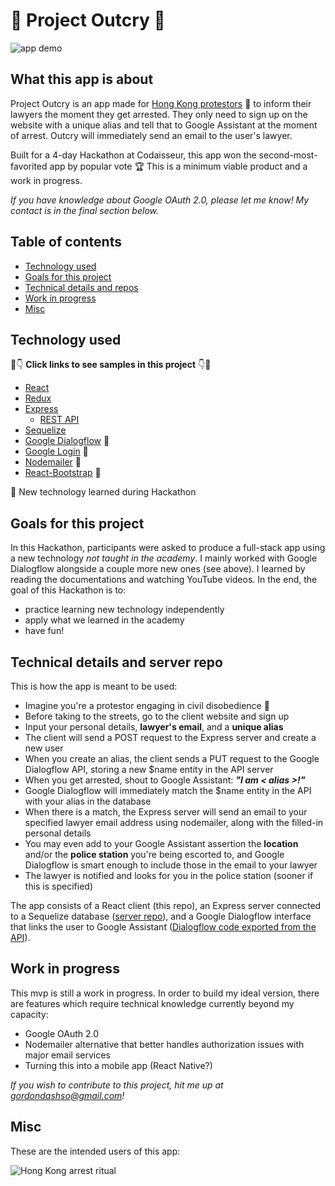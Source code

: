 # :construction_worker: Project Outcry :construction_worker:

![app demo](https://github.com/sssgordon/project-outcry-client/blob/master/public/Peek%202020-01-04%2022-48.gif)

## What this app is about

Project Outcry is an app made for [Hong Kong protestors](#misc) :construction_worker: to inform their lawyers the moment they get arrested. They only need to sign up on the website with a unique alias and tell that to Google Assistant at the moment of arrest. Outcry will immediately send an email to the user's lawyer.

Built for a 4-day Hackathon at Codaisseur, this app won the second-most-favorited app by popular vote :trophy: This is a minimum viable product and a work in progress. 

*If you have knowledge about Google OAuth 2.0, please let me know! My contact is in the final section below.*

## Table of contents

* [Technology used](#technology-used)
* [Goals for this project](#goals-for-this-project)
* [Technical details and repos](#technical-details-and-repo)
* [Work in progress](#work-in-progress)
* [Misc](#misc)

## Technology used

:eyes::point_down: **Click links to see samples in this project** :point_down::eyes:

* [React](https://github.com/sssgordon/project-outcry-client/blob/master/src/App.js)
* [Redux](https://github.com/sssgordon/project-outcry-client/tree/master/src/actions)
* [Express](https://github.com/sssgordon/project-outcry-server/blob/master/index.js)
    * [REST API](https://github.com/sssgordon/project-outcry-server/blob/master/user/route.js)
* [Sequelize](https://github.com/sssgordon/project-outcry-server/blob/master/user/model.js)
* [Google Dialogflow](https://github.com/sssgordon/project-outcry-server/blob/master/dialogflow/route.js) :star2:
* [Google Login](https://github.com/sssgordon/project-outcry-client/blob/master/src/components/GoogleLoginButton.js) :star2:
* [Nodemailer](https://github.com/sssgordon/project-outcry-server/blob/master/email/route.js) :star2:
* [React-Bootstrap](https://github.com/sssgordon/project-outcry-client/blob/master/src/components/DetailsForm/DetailsForm.js) :star2:

:star2: New technology learned during Hackathon

## Goals for this project

In this Hackathon, participants were asked to produce a full-stack app using a new technology *not taught in the academy*. I mainly worked with Google Dialogflow alongside a couple more new ones (see above). I learned by reading the documentations and watching YouTube videos. In the end, the goal of this Hackathon is to:

* practice learning new technology independently
* apply what we learned in the academy
* have fun!

## Technical details and server repo

This is how the app is meant to be used:
* Imagine you're a protestor engaging in civil disobedience :construction_worker:
* Before taking to the streets, go to the client website and sign up
* Input your personal details, **lawyer's email**, and a **unique alias**
* The client will send a POST request to the Express server and create a new user
* When you create an alias, the client sends a PUT request to the Google Dialogflow API, storing a new $name entity in the API server
* When you get arrested, shout to Google Assistant: _**"I am < alias >!"**_
* Google Dialogflow will immediately match the $name entity in the API with your alias in the database
* When there is a match, the Express server will send an email to your specified lawyer email address using nodemailer, along with the filled-in personal details
* You may even add to your Google Assistant assertion the **location** and/or the **police station** you're being escorted to, and Google Dialogflow is smart enough to include those in the email to your lawyer
* The lawyer is notified and looks for you in the police station (sooner if this is specified)

The app consists of a React client (this repo), an Express server connected to a Sequelize database ([server repo](https://github.com/sssgordon/project-outcry-server)), and a Google Dialogflow interface that links the user to Google Assistant ([Dialogflow code exported from the API](https://github.com/sssgordon/project-outcry-client/tree/master/public/Dialogflow-code)).

## Work in progress

This mvp is still a work in progress. In order to build my ideal version, there are features which require technical knowledge currently beyond my capacity:

* Google OAuth 2.0
* Nodemailer alternative that better handles authorization issues with major email services
* Turning this into a mobile app (React Native?)

_If you wish to contribute to this project, hit me up at gordondashso@gmail.com!_

## Misc

These are the intended users of this app:

![Hong Kong arrest ritual](https://bemorepanda.com/files/2019-11-18/images/556501.jpeg)
